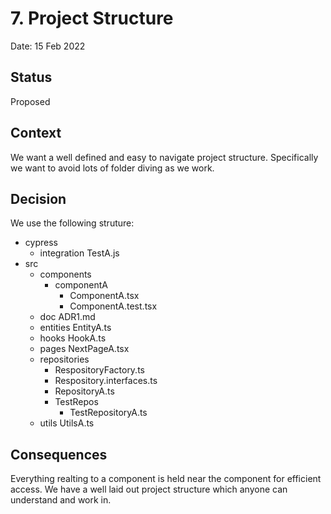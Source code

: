 # 7. Project Structure

Date: 15 Feb 2022

## Status

Proposed

## Context

We want a well defined and easy to navigate project structure. Specifically we want to avoid lots of folder diving as we work.

## Decision

We use the following struture:

- cypress
    - integration
       TestA.js
- src
    - components
        - componentA
            - ComponentA.tsx
            - ComponentA.test.tsx
    - doc
        ADR1.md
    - entities
        EntityA.ts
    - hooks
        HookA.ts
    - pages
        NextPageA.tsx
    - repositories
        - RespositoryFactory.ts
        - Respository.interfaces.ts
        - RepositoryA.ts
        - TestRepos
            - TestRepositoryA.ts
    - utils
        UtilsA.ts

## Consequences

Everything realting to a component is held near the component for efficient access. We have a well laid out project structure which anyone can understand and work in.
